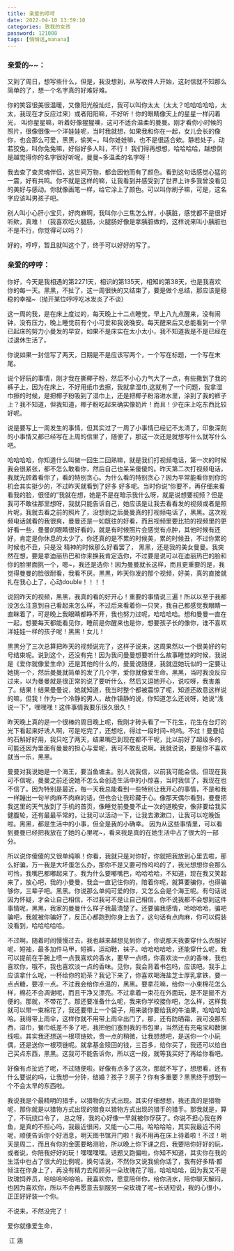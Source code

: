 ```yaml
---
title: 亲爱的哼哼
date: 2022-04-10 13:59:10
categories: 致我的女孩
password: 121008 
tags: [悄悄话,manana]
---
```


### 亲爱的~~：

又到了周日，想写些什么，但是，我没想到，从写收件人开始，这封信就不知那么简单的了，想一个名字真的好难好难。

你的笑容很美很温暖，又像阳光般灿烂，我可以叫你太太（太太？哈哈哈哈哈，太太，我现在才反应过来）或者阳阳嘛，不好听！你的眼睛像天上的星星一样闪着光， 叫你星星嘛，听着好像猩猩噢，这可不适合温柔的曼曼。刚才看你小时候的照片，很像很像一个洋娃娃呢，当时我就想，如果我和你在一起，女儿会长的像你，也会那么可爱，黑黑，偷笑~。叫你娃娃嘛，也不是很适合欸。静若处子，动若狡兔，叫你兔兔嘛，好俗好多人叫，不行！ 我们得再想想，哈哈哈哈，越想倒是越觉得你的名字很好听呢，曼曼~多温柔的名字呀！

我去查了查灵魂伴侣，这世间万物，都会因他而有了颜色。看到这句话感觉心猛的一震，好有共鸣。你不就是这样的嘛，让我看到并感受到了世界上许多我曾没看见的美好与感动。你就像画笔一样，给它涂上了颜色。可以叫你刷子嘛，可是，这名字应该叫男孩子吧。

别人叫小心肝小宝贝，好肉麻啊，我叫你小三焦怎么样，小胰脏，感觉都不是很好听欸，真难！（我喜欢吃火腿肠，火腿肠好像是拿胰脏做的，这样说来叫小胰脏也不是不行，你觉得可以吗？）

好的，哼哼，暂且就叫这个了，终于可以好好的写了。

### 亲爱的哼哼：

你好，今天是我相遇的第2271天，相识的第135天，相知的第38天，也是我喜欢你的每一天。黑黑，不扯了，这一周很快的又结束了，要是做个总结，那应该是稳稳的幸福~（抛开某位哼哼吃冰发炎了不谈）

这一周的我，是在床上度过的，每天晚上十二点睡觉，早上八九点醒来，没有闹钟，没有压力，晚上睡觉前有个小可爱和我说晚安。每天醒来后又总能看到一个早已起床的努力小曼发的早安，如果不是床实在太小太小，我不知道我是不是已经在过退休生活了。

你说如果一封信写了两天，日期是不是应该写两个，一个写在标题，一个写在末尾。

说个好玩的事情，刚才我在撕椰子粉，然后不小心力气大了一点，有些撒到了我的裤子上，因为在床上，不好用纸巾去擦，我就拿湿巾,这就有了一个问题，我拿湿巾擦的时候，是把椰子粉吸到了湿巾上，还是把椰子粉溶进水里，涂到了我的裤子上？我不知道，但我知道，椰子粉吃起来确实像奶片！而且！少在床上吃东西比较好呢。

说是要写上一周发生的事情，但其实过了一周了小事情已经记不太清了，印象深刻的小事情又都已经写在上周的信里了，随便了，那这一次还是就想写什么就写什么吧。                                                                                 

哈哈哈哈，你知道什么叫做一回生二回熟嘛，就是我们打视频电话，第一次的时候我会很紧张，都不怎么敢看你，然后自己也呆呆傻傻的。昨天第二次打视频电话，我就光顾着看你了，看的特别贪心。为什么看的特别贪心？因为平常能看你到你的机会其实挺少的，不过昨天就看到了好多  好多呢。当时你说“你要不，再仔细来看看我的脸，很怪的”我就在想，她是不是在暗示我什么呀，就是说想要视频？但是我可不敢往那里想呀，我就只能告诉自己，她应该是让我去看看发的视频或者是照片呢，我就去看之前的照片了，没想到之后曼曼真的打视频电话了，黑黑。这次视频电话就看的我很爽，曼曼还是一如既往的好看，而且视频里要比拍的视频里的更好看一些，曼曼的眼睛很好看的，就是有时候照片会感觉有点肿，其他时候有还好，肯定是你休息的太少了。你还真的是不累的时候美，累的时候丑，不过你累的时候也不丑，只是没 精神的时候那么好看罢了， 黑黑，还是我的美女曼曼。我突然在想，要是拿迪丽热巴和你来换我肯定选你，不过要是说可以在迪丽热巴的脸和你的脸里面挑一个，嗯~，我还是选你！因为曼曼就长这样，而且更重要的是，我觉得曼曼的脸很耐看，我看不厌。黑黑，昨天你发的那个视频，好美，真的直接就扎在我心上了，心动double！！！！

说回昨天的视频，黑黑，我真的看的好开心！重要的事情说三遍！所以以至于我都没怎么注意到自己看起来怎么样，不过后来看着你一只笑，我自己都感觉我眼睛一直眯着了，可是晚上我眼睛都睁不开，我也努力过呢，哈哈哈哈。想和曼曼一直在一起，想要每天都能看见你，睡前是你醒来也是你，想要孩子长的像你，谁不喜欢洋娃娃一样的孩子呢！黑黑！女儿！

黑黑分了三次总算把昨天的视频说完了，这样子说来，这周果然以一个很美好的句号结束呢。说到这个，还没有完！因为我问曼曼想要听什么故事睡觉的时候，我说是《爱你就像爱生命》还是其他的什么的，曼曼说随便，我就逗她玩似的一定要让她挑一个，然后曼曼就简单的发了几个字，爱你就像爱生命。黑黑，当时我没反应过来，以为曼曼就是很正常的说了要听什么，然后又逗她开心，说哎呀，我害羞了。结果！结果曼曼说，她就知道，我当时整个都被震惊了呢，知道还故意这样说的嘛，但我！作为一个冷静的男人，故作镇静的说，你知道怎么还说呀，她说“浅说一下”，嘿嘿嘿！这件事情我要乐很久很久！

昨天晚上真的是一个很棒的周日晚上呢，我刚才砖头看了一下花生，花生在台灯的光下看起来好诱人啊，可是吃完了，还想吃，得过一段时间~呜呜。不过！曼曼给的石斛好好用，我只吃了两天，结果嘴巴到现在都不干呢，比以前好了超级多的，可能还因为里面有曼曼的担心与爱呢，我可不敢乱说啊。我就说说，要是你不喜欢就当一乐，黑黑。

曼曼对我说她是一个海王，要当鱼塘主。别人说我信，以前我可能会信。但现在我可不信呢，曼曼之前还说她不怎么会创造生活中的小惊喜，当时我信了，我现在也不信了。因为特别是最近，每一天我总能看到一些特别让我开心的事情，不是和我一样蹦出一句半肉麻不肉麻的话，但也会让我珍藏于心。像那天偶尔看到，曼曼把我这里的天气放到了手机的首页，像睡觉前曼曼不止一次的道晚安，像非要给我买健腹轮，还有最最平常的，让我可以活动一下，让我去漱漱口，让我可以吃晚饭啦。黑黑，都是生活中的小事，但全是我的小确幸。  因为从这些事情里，可以看到曼曼已经把我放在了她的心里呢~，看来我是真的在她生活中占了很大的一部分。

所以说你傻傻的又很单纯嘛！你看，我就只是对你好，你就把我放到心里去啦，那么好骗，万一我是大坏蛋怎么办，那你不是又要可怜呜呜的了，我光想想你会那么可怜，我嘴巴都嘟起来了。我为什么要嘟嘴巴，哈哈哈哈，不知道，现在我又笑起来了，放心吧，我的小曼曼，我会一直记住你的，陪着你呢，就算要骗你，也得骗够你，三辈子吧。黑黑。你说那么单纯可爱的你，又怎么会是个海王呢。有句话说因为怀疑，才会让自己相信，不过我可不是让自己相信，你不说我都不会想到这件事情呢，黑黑，我家的曼曼什么样子我最清楚了。还要骗我感情，哈哈哈哈，骗吧骗吧，我就被你骗好了，反正心都跑到你身上去了，这句话有点肉麻，你可以假装没看到，哈哈哈哈哈。

不过啊，随着时间慢慢过去，我也越来越想见到你了，你说那天我要穿什么衣服好呢，短袖，最多加件马甲，短裤，运动鞋，袜子。哈哈哈哈哈，还能穿什么呢，我可以提前在手腕上喷一点我喜欢的香水，要早一点喷，你喜欢淡一点的香味，我也喜欢你，哦不，我也喜欢淡一点的香味。见你，我会背着书包吗，应该吧。我手上应该拿什么呢，一杯给你的奶茶？我记下来了，你喜欢喝海盐芝士厚乳拿铁，要一点点糖，要凉一点。不过我会给你点温的，黑黑。要拿花嘛，给你一小束棉花怎么样，棉花不会凋谢呢，而且干净又漂亮。不过拿着一束花在外面玩，是不是挺不方便的。那就，不带花了。那还要准备什么呢，我来你学校接你吧，怎么样，这样我就可以带一束棉花了，我还要带上一个袋子，用来装你要给我的牛油果，哈哈哈哈哈。我得带上雨伞，这样你就不用带上雨伞出门了，那，还有防晒霜，我可没那东西，湿巾，餐巾纸差不多了吧，我把他们塞到我的书包里，当然还有充电宝和数据线啦。其实我还想送一根项链欸，贵一点的稍微，让我想想吧，是送你一个小玩偶，还是送你一根项链呢。就拿基金赎回的钱，三百多，给你买了，我还可以给自己买点东西，黑黑。这我可不能告诉你，所以这一段，就等我买好了再给你看吧。                                                                                                      

好像有点扯远了呢，不过随便啦。好像有点多了这次，那就不写了，想想看，还有什么要说的吗，让我想一分钟，结婚？孩子？房子？你有多重要？黑黑终于想到一个不会太早的东西啦。

我说我是个最精明的猎手，以猎物的方式出现。其实仔细想想，我还真的是猎物呢，那你就是以猎物方式出现的猎食以猎物方式出现的猎手的猎手。那我就是，算了，不玩绕口令了， 总之呀，我的心好像一早就被你俘获了。你说不担心我在养鱼，是真的不担心吗，我最近很闲，又能一心二用。哈哈哈哈，其实我最近不闲呢，顺便告诉你个好消息，明天图书馆开门啦！我不用再在床上待着啦！不过！明天是周二，而且有你的金匮要略测验，所以晚上你下课之后，我要陪你好好的玩，或者说，你陪我好好的玩！嘿嘿嘿嘿。话题又跑偏啦，你知不知道，其实你在我的生活中也占了很大的比例呢，换句话说，不然你又说我偷你话了，我有好多精·都倾注在你身上了，再没有精力去照顾另一朵玫瑰花了哦，哈哈哈哈，因为我又不是玫瑰饲养员，哈哈哈哈哈哈。我喜欢你，愿意陪伴你，给你浇水，陪你聊天解闷，也因为喜欢你，所以不会再愿意去驯服另一朵玫瑰了呢~长话短说，我的心很小，正正好好装一个你。

不说来，不然没完了！

爱你就像爱生命，

​																							江	涵